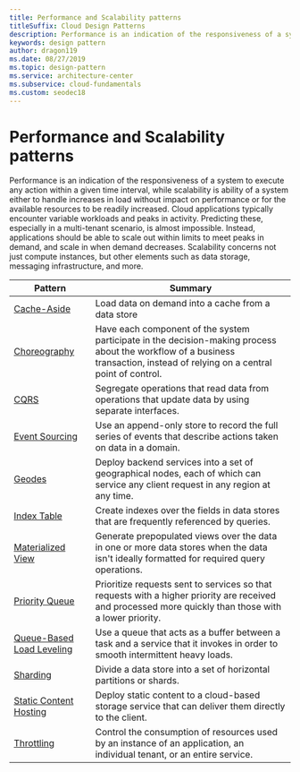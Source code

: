 ```yaml
---
title: Performance and Scalability patterns
titleSuffix: Cloud Design Patterns
description: Performance is an indication of the responsiveness of a system to execute any action within a given time interval, while scalability is ability of a system either to handle increases in load without impact on performance or for the available resources to be readily increased. Cloud applications typically encounter variable workloads and peaks in activity. Predicting these, especially in a multi-tenant scenario, is almost impossible. Instead, applications should be able to scale out within limits to meet peaks in demand, and scale in when demand decreases. Scalability concerns not just compute instances, but other elements such as data storage, messaging infrastructure, and more.
keywords: design pattern
author: dragon119
ms.date: 08/27/2019
ms.topic: design-pattern
ms.service: architecture-center
ms.subservice: cloud-fundamentals
ms.custom: seodec18
---
```


# Performance and Scalability patterns

Performance is an indication of the responsiveness of a system to execute any action within a given time interval, while scalability is ability of a system either to handle increases in load without impact on performance or for the available resources to be readily increased. Cloud applications typically encounter variable workloads and peaks in activity. Predicting these, especially in a multi-tenant scenario, is almost impossible. Instead, applications should be able to scale out within limits to meet peaks in demand, and scale in when demand decreases. Scalability concerns not just compute instances, but other elements such as data storage, messaging infrastructure, and more.

|                           Pattern                            |                                                                        Summary                                                                         |
|--------------------------------------------------------------|--------------------------------------------------------------------------------------------------------------------------------------------------------|
|               [Cache-Aside](../cache-aside.md)               |                                                   Load data on demand into a cache from a data store                                                   |
| [Choreography](../choreography.md) | Have each component of the system participate in the decision-making process about the workflow of a business transaction, instead of relying on a central point of control. |
|                      [CQRS](../cqrs.md)                      |                           Segregate operations that read data from operations that update data by using separate interfaces.                           |
|            [Event Sourcing](../event-sourcing.md)            |                     Use an append-only store to record the full series of events that describe actions taken on data in a domain.                      |
| [Geodes](../geodes.md) | Deploy backend services into a set of geographical nodes, each of which can service any client request in any region at any time. |
|               [Index Table](../index-table.md)               |                                Create indexes over the fields in data stores that are frequently referenced by queries.                                |
|         [Materialized View](../materialized-view.md)         |       Generate prepopulated views over the data in one or more data stores when the data isn't ideally formatted for required query operations.        |
|            [Priority Queue](../priority-queue.md)            | Prioritize requests sent to services so that requests with a higher priority are received and processed more quickly than those with a lower priority. |
| [Queue-Based Load Leveling](../queue-based-load-leveling.md) |              Use a queue that acts as a buffer between a task and a service that it invokes in order to smooth intermittent heavy loads.               |
|                  [Sharding](../sharding.md)                  |                                           Divide a data store into a set of horizontal partitions or shards.                                           |
|    [Static Content Hosting](../static-content-hosting.md)    |                          Deploy static content to a cloud-based storage service that can deliver them directly to the client.                          |
|                [Throttling](../throttling.md)                |                Control the consumption of resources used by an instance of an application, an individual tenant, or an entire service.                 |

